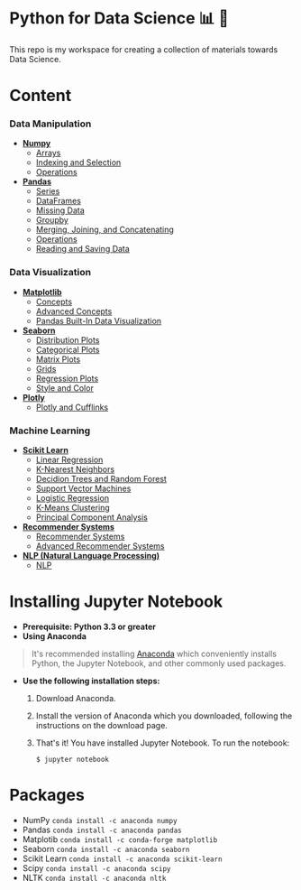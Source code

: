 # Python for Data Science :bar_chart: :robot:

This repo is my workspace for creating a collection of materials towards Data Science.

# Content  
### Data Manipulation
- [**Numpy**](https://github.com/cmbernardi/Python-for-DataScience/tree/master/1-Numpy)
  - [Arrays](https://github.com/cmbernardi/Python-for-DataScience/blob/master/1-Numpy/01-NumPy%20Arrays.ipynb)
  - [Indexing and Selection](https://github.com/cmbernardi/Python-for-DataScience/blob/master/1-Numpy/02-Numpy%20Indexing%20and%20Selection.ipynb)
  - [Operations](https://github.com/cmbernardi/Python-for-DataScience/blob/master/1-Numpy/03-Numpy%20Operations.ipynb)
- [**Pandas**](https://github.com/cmbernardi/Python-for-DataScience/tree/master/2-Pandas)
  - [Series](https://github.com/cmbernardi/Python-for-DataScience/blob/master/2-Pandas/01-Series.ipynb)
  - [DataFrames](https://github.com/cmbernardi/Python-for-DataScience/blob/master/2-Pandas/02-DataFrames.ipynb)
  - [Missing Data](https://github.com/cmbernardi/Python-for-DataScience/blob/master/2-Pandas/03-Missing%20Data.ipynb)
  - [Groupby](https://github.com/cmbernardi/Python-for-DataScience/blob/master/2-Pandas/04-Groupby.ipynb)
  - [Merging, Joining, and Concatenating](https://github.com/cmbernardi/Python-for-DataScience/blob/master/2-Pandas/05-Merging%2C%20Joining%2C%20and%20Concatenating.ipynb)
  - [Operations](https://github.com/cmbernardi/Python-for-DataScience/blob/master/2-Pandas/06-Operations.ipynb)
  - [Reading and Saving Data](https://github.com/cmbernardi/Python-for-DataScience/blob/master/2-Pandas/07-Reading%20and%20Saving%20Data%20(csv%2C%20excel%2C%20html%2C%20sql).ipynb)

### Data Visualization
- [**Matplotlib**](https://github.com/cmbernardi/Python-for-DataScience/tree/master/3-Matplotlib)
  - [Concepts](https://github.com/cmbernardi/Python-for-DataScience/blob/master/3-Matplotlib/01-Matplotlib%20Concepts.ipynb)
  - [Advanced Concepts](https://github.com/cmbernardi/Python-for-DataScience/blob/master/3-Matplotlib/02-Advanced%Matplotlib%20Concepts.ipynb)
  - [Pandas Built-In Data Visualization](https://github.com/cmbernardi/Python-for-DataScience/blob/master/3-Matplotlib/03-Pandas%20Built-in%20Data%20Visualization.ipynb)
- [**Seaborn**](https://github.com/cmbernardi/Python-for-DataScience/tree/master/4-Seaborn)
  - [Distribution Plots](https://github.com/cmbernardi/Python-for-DataScience/blob/master/4-Seaborn/01-Distribution%20Plots.ipynb)
  - [Categorical Plots](https://github.com/cmbernardi/Python-for-DataScience/blob/master/4-Seaborn/02-Categorical%20Plots.ipynb)
  - [Matrix Plots](https://github.com/cmbernardi/Python-for-DataScience/blob/master/4-Seaborn/03-Matrix%20Plots.ipynb)
  - [Grids](https://github.com/cmbernardi/Python-for-DataScience/blob/master/4-Seaborn/04-Grids.ipynb)
  - [Regression Plots](https://github.com/cmbernardi/Python-for-DataScience/blob/master/4-Seaborn/05-Regression%20Plots.ipynb)
  - [Style and Color](https://github.com/cmbernardi/Python-for-DataScience/blob/master/4-Seaborn/06-Style%and%Color.ipynb)
- [**Plotly**](https://github.com/cmbernardi/Python-for-DataScience/tree/master/5-Plotly)
  - [Plotly and Cufflinks](https://github.com/cmbernardi/Python-for-DataScience/blob/master/5-Plotly/01-Plotly%20and%20Cufflinks.ipynb)
### Machine Learning
- [**Scikit Learn**](https://github.com/cmbernardi/Python-for-DataScience/tree/master/6-Machine%20Learning)
  - [Linear Regression](https://github.com/cmbernardi/Python-for-DataScience/blob/master/6-Machine%20Learning/01-Linear%20Regression%20with%20Python.ipynb)
  - [K-Nearest Neighbors](https://github.com/cmbernardi/Python-for-DataScience/blob/master/6-Machine%20Learning/02-K%20Nearest%20Neighbors%20with%20Python.ipynb)
  - [Decidion Trees and Random Forest](https://github.com/cmbernardi/Python-for-DataScience/blob/master/6-Machine%20Learning/03-Decision%20Trees%20and%20Random%20Forests.ipynb)
  - [Support Vector Machines](https://github.com/cmbernardi/Python-for-DataScience/blob/master/6-Machine%20Learning/04-Support%20Vector%20Machines.ipynb)
  - [Logistic Regression](https://github.com/cmbernardi/Python-for-DataScience/blob/master/6-Machine%20Learning/05-Logistic%20Regression.ipynb)
  - [K-Means Clustering](https://github.com/cmbernardi/Python-for-DataScience/blob/master/6-Machine%20Learning/06-K%20Means%20Clustering%20with%20Python.ipynb)
  - [Principal Component Analysis](https://github.com/cmbernardi/Python-for-DataScience/blob/master/6-Machine%20Learning/07-Principal%20Component%20Analysis.ipynb)
- [**Recommender Systems**](https://github.com/cmbernardi/Python-for-DataScience/tree/master/7-Recommender%20Systems)
  - [Recommender Systems](https://github.com/cmbernardi/Python-for-DataScience/blob/master/7-Recommender%20Systems/01-Recommender%20Systems.ipynb)
  - [Advanced Recommender Systems](https://github.com/cmbernardi/Python-for-DataScience/blob/master/7-Recommender%20Systems/02-Advanced%Recommender%20Systems.ipynb)
- [**NLP (Natural Language Processing)**](https://github.com/cmbernardi/Python-for-DataScience/tree/master/8-NLP%20(Natural%20Language%20Processing))
  - [NLP](https://github.com/cmbernardi/Python-for-DataScience/blob/master/8-NLP%20(Natural%20Language%20Processing)/01-NLP%20(Natural%20Language%20Processing).ipynb)

# Installing Jupyter Notebook
- **Prerequisite: Python 3.3 or greater**
- **Using Anaconda**  
> It's recommended installing [Anaconda](https://docs.anaconda.com/anaconda/install/) which conveniently installs Python, the Jupyter Notebook, and other commonly used packages.  
  - **Use the following installation steps:**
    1. Download Anaconda.
    1. Install the version of Anaconda which you downloaded, following the instructions on the download page.
    1. That's it! You have installed Jupyter Notebook. To run the notebook:  
    
          ```$ jupyter notebook```    

# Packages
- NumPy
```conda install -c anaconda numpy```
- Pandas
```conda install -c anaconda pandas```
- Matplotib
```conda install -c conda-forge matplotlib``` 
- Seaborn
```conda install -c anaconda seaborn```
- Scikit Learn
```conda install -c anaconda scikit-learn```
- Scipy
```conda install -c anaconda scipy```
- NLTK
```conda install -c anaconda nltk```
